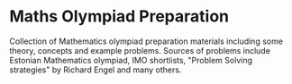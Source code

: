 # Maths Olympiad Preparation

Collection of Mathematics olympiad preparation materials including some theory, concepts and example problems. Sources of problems include Estonian Mathematics olympiad, IMO shortlists, "Problem Solving strategies" by Richard Engel and many others.

